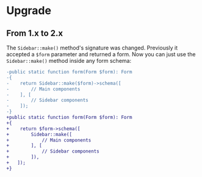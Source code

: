 # Upgrade

## From 1.x to 2.x
       
The `Sidebar::make()` method's signature was changed. Previously it accepted a `$form` parameter and returned a form. Now you can just use the `Sidebar::make()` method inside any form schema:
 
```diff
-public static function form(Form $form): Form
-{
-    return Sidebar::make($form)->schema([
-        // Main components
-    ], [
-        // Sidebar components
-    ]);
-}
+public static function form(Form $form): Form
+{
+    return $form->schema([
+        Sidebar::make([
+            // Main components
+        ], [
+            // Sidebar components
+        ]),
+   ]);
+}
